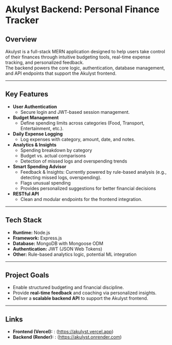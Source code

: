 # Akulyst Backend: Personal Finance Tracker

## Overview

Akulyst is a full-stack MERN application designed to help users take control of their finances through intuitive budgeting tools, real-time expense tracking, and personalized feedback.  
The backend powers the core logic, authentication, database management, and API endpoints that support the Akulyst frontend.

---

## Key Features

- **User Authentication**
  - Secure login and JWT-based session management.
- **Budget Management**
  - Define spending limits across categories (Food, Transport, Entertainment, etc.).
- **Daily Expense Logging**
  - Log expenses with category, amount, date, and notes.
- **Analytics & Insights**
  - Spending breakdown by category
  - Budget vs. actual comparisons
  - Detection of missed logs and overspending trends
- **Smart Spending Advisor**
  - Feedback & Insights: Currently powered by rule-based analysis (e.g., detecting missed logs, overspending).
  - Flags unusual spending
  - Provides personalized suggestions for better financial decisions
- **RESTful API**
  - Clean and modular endpoints for the frontend integration.

---

## Tech Stack

- **Runtime:** Node.js  
- **Framework:** Express.js  
- **Database:** MongoDB with Mongoose ODM  
- **Authentication:** JWT (JSON Web Tokens)  
- **Other:** Rule-based analytics logic, potential ML integration

---

## Project Goals

- Enable structured budgeting and financial discipline.  
- Provide **real-time feedback** and coaching via personalized insights.  
- Deliver a **scalable backend API** to support the Akulyst frontend.  

---

## Links

- **Frontend (Vercel):** : (https://akulyst.vercel.app)
- **Backend (Render):** : (https://akulyst.onrender.com)
